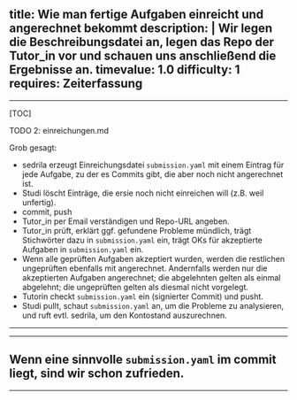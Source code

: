 title: Wie man fertige Aufgaben einreicht und angerechnet bekommt
description: |
  Wir legen die Beschreibungsdatei an, legen das Repo der Tutor_in vor
  und schauen uns anschließend die Ergebnisse an.
timevalue: 1.0
difficulty: 1
requires: Zeiterfassung
---
---
[TOC]

TODO 2: einreichungen.md

Grob gesagt:
- sedrila erzeugt Einreichungsdatei `submission.yaml` mit einem Eintrag für jede Aufgabe, 
  zu der es Commits gibt, die aber noch nicht angerechnet ist.
- Studi löscht Einträge, die ersie noch nicht einreichen will (z.B. weil unfertig).
- commit, push
- Tutor_in per Email verständigen und Repo-URL angeben.
- Tutor_in prüft, erklärt ggf. gefundene Probleme mündlich, trägt Stichwörter dazu in
  `submission.yaml` ein, trägt OKs für akzeptierte Aufgaben in `submission.yaml` ein.
- Wenn alle geprüften Aufgaben akzeptiert wurden, werden die restlichen ungeprüften
  ebenfalls mit angerechnet.
  Andernfalls werden nur die akzeptierten Aufgaben angerechnet;
  die abgelehnten gelten als einmal abgelehnt; 
  die ungeprüften gelten als diesmal nicht vorgelegt.
- Tutorin checkt `submission.yaml` ein (signierter Commit) und pusht.
- Studi pullt, schaut `submission.yaml` an, um die Probleme zu analysieren,
  und ruft evtl. sedrila, um den Kontostand auszurechnen.
---
---
Wenn eine sinnvolle `submission.yaml` im commit liegt, sind wir schon zufrieden.
---
---
